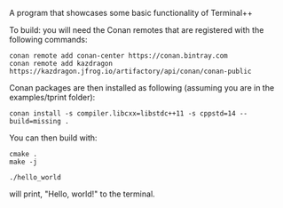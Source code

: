 A program that showcases some basic functionality of Terminal++

To build: you will need the Conan remotes that are registered with the following commands:

```
conan remote add conan-center https://conan.bintray.com
conan remote add kazdragon https://kazdragon.jfrog.io/artifactory/api/conan/conan-public
```

Conan packages are then installed as following (assuming you are in the examples/tprint folder):

```
conan install -s compiler.libcxx=libstdc++11 -s cppstd=14 --build=missing .
```

You can then build with:

```
cmake .
make -j
```

    ./hello_world

will print, "Hello, world!" to the terminal.
